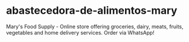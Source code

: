 # abastecedora-de-alimentos-mary
Mary's Food Supply - Online store offering groceries, dairy, meats, fruits, vegetables and home delivery services. Order via WhatsApp!
